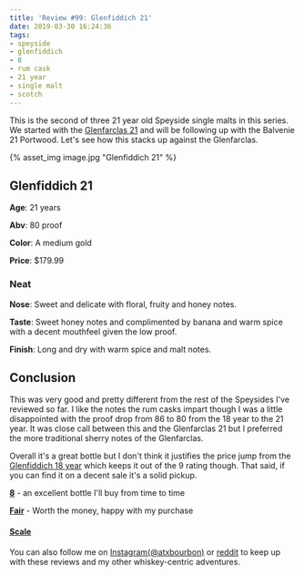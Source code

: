 ```yaml
---
title: 'Review #99: Glenfiddich 21'
date: 2019-03-30 16:24:36
tags:
- speyside
- glenfiddich
- 8 
- rum cask
- 21 year
- single malt
- scotch
---
```


This is the second of three 21 year old Speyside single malts in this series. We started with the [Glenfarclas 21](https://atxbourbon.com/2019/03/24/Review-96-Glenfarclas-21/) and will be following up with the Balvenie 21 Portwood. Let's see how this stacks up against the Glenfarclas.

{% asset_img image.jpg "Glenfiddich 21" %}

## Glenfiddich 21
**Age**: 21 years

**Abv**: 80 proof

**Color**: A medium gold 

**Price**: $179.99

### Neat
**Nose**: Sweet and delicate with floral, fruity and honey notes.

**Taste**: Sweet honey notes and complimented by banana and warm spice with a decent mouthfeel given the low proof.

**Finish**: Long and dry with warm spice and malt notes.

## Conclusion
This was very good and pretty different from the rest of the Speysides I've reviewed so far. I like the notes the rum casks impart though I was a little disappointed with the proof drop from 86 to 80 from the 18 year to the 21 year. It was  close call between this and the Glenfarclas 21 but I preferred the more traditional sherry notes of the Glenfarclas.

Overall it's a great bottle but I don't think it justifies the price jump from the [Glenfiddich 18 year](https://atxbourbon.com/2018/11/20/Review-43-Glenfiddich-18/) which keeps it out of the 9 rating though. That said, if you can find it on a decent sale it's a solid pickup.

[**8**](https://atxbourbon.com/tags/8/) - an excellent bottle I'll buy from time to time

[**Fair**](https://atxbourbon.com/tags/fair-value/) - Worth the money, happy with my purchase

#### [Scale](http://atxbourbon.com/Scale/)  

You can also follow me on [Instagram(@atxbourbon)](https://www.instagram.com/atxbourbon/) or [reddit](https://www.reddit.com/r/scottmotorraddrinks/) to keep up with these reviews and my other whiskey-centric adventures.